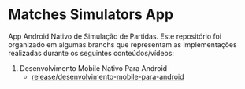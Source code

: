 # Matches Simulators App

App Android Nativo de Simulação de Partidas.
Este repositório foi organizado em algumas branchs que representam as implementações realizadas durante os seguintes conteúdos/vídeos:

1. Desenvolvimento Mobile Nativo Para Android
   - [release/desenvolvimento-mobile-para-android](https://github.com/leticiabarroti/matches-simulators-app/tree/release/desenvolvimento-mobile-nativo-para-android)
